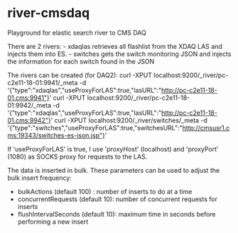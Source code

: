 river-cmsdaq
============

Playground for elastic search river to CMS DAQ

There are 2 rivers:
    - xdaqlas retrieves all flashlist from the XDAQ LAS and injects
      them into ES.
    - switches gets the switch monitoring JSON and injects the
      information for each switch found in the JSON

The rivers can be created (for DAQ2):
  curl -XPUT localhost:9200/_river/pc-c2e11-18-01:9941/_meta -d '{"type":"xdaqlas","useProxyForLAS":true,"lasURL":"http://pc-c2e11-18-01.cms:9941"}'
  curl -XPUT localhost:9200/_river/pc-c2e11-18-01:9942/_meta -d '{"type":"xdaqlas","useProxyForLAS":true,"lasURL":"http://pc-c2e11-18-01.cms:9942"}'
  curl -XPUT localhost:9200/_river/switches/_meta -d '{"type":"switches","useProxyForLAS":true,"switchesURL":"http://cmsusr1.cms:19343/switches-es-json.jsp"}'

If 'useProxyForLAS' is true, I use 'proxyHost' (localhost) and 'proxyPort' (1080) as SOCKS proxy for requests to the LAS.

The data is inserted in bulk. These parameters can be used to adjust
the bulk insert frequency:
  - bulkActions (default 100) : number of inserts to do at a time
  - concurrentRequests (default 10): number of concurrent requests for inserts
  - flushIntervalSeconds (default 10): maximum time in seconds before performing a new insert
